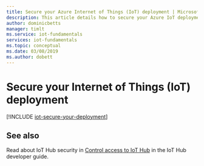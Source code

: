 ```yaml
---
title: Secure your Azure Internet of Things (IoT) deployment | Microsoft Docs
description: This article details how to secure your Azure IoT deployment. It links to implementation level details for configuring and deploying each component.
author: dominicbetts
manager: timlt
ms.service: iot-fundamentals
services: iot-fundamentals
ms.topic: conceptual
ms.date: 03/08/2019
ms.author: dobett
---
```

# Secure your Internet of Things (IoT) deployment

[!INCLUDE [iot-secure-your-deployment](../../includes/iot-secure-your-deployment.md)]

## See also

Read about IoT Hub security in [Control access to IoT Hub](../iot-hub/iot-hub-devguide-security.md) in the IoT Hub developer guide. 
